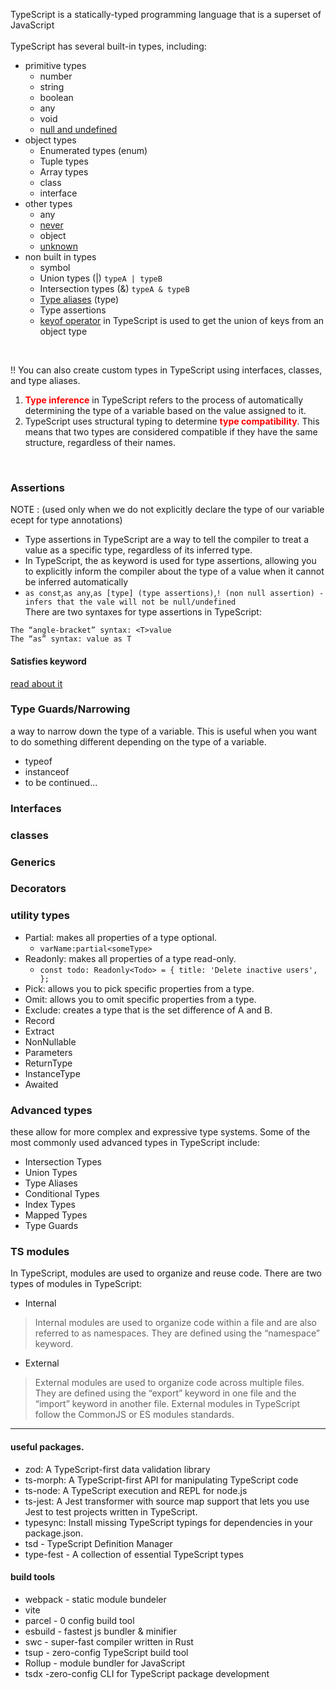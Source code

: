 TypeScript is a statically-typed programming language that is a superset of JavaScript
<br>
<br>
TypeScript has several built-in types, including:
- primitive types
    - number
    - string
    - boolean
    - any
    - void
    - [null and undefined](https://www.typescriptlang.org/docs/handbook/2/everyday-types.html#null-and-undefined)
- object types
    - Enumerated types (enum)
    - Tuple types
    - Array types
    - class 
    - interface
- other types
    - any
    - [never](https://www.typescriptlang.org/docs/handbook/2/narrowing.html#the-never-type)
    - object
    - [unknown](https://www.typescriptlang.org/docs/handbook/release-notes/typescript-3-0.html#new-unknown-top-type)
- non built in types
    - symbol
    - Union types (|) `typeA | typeB`
    - Intersection types (&) `typeA & typeB`
    - [Type aliases](https://www.typescriptlang.org/docs/handbook/2/everyday-types.html#type-aliases) (type)
    - Type assertions
    - [keyof operator](https://www.typescriptlang.org/docs/handbook/2/keyof-types.html#handbook-content) in TypeScript is used to get the union of keys from an object type
<br>

!! You can also create custom types in TypeScript using interfaces, classes, and type aliases.

1. <strong style="color:red;">Type inference</strong> in TypeScript refers to the process of automatically determining the type of a variable based on the value assigned to it. 
2. TypeScript uses structural typing to determine  <strong style="color:red;">type compatibility</strong>. This means that two types are considered compatible if they have the same structure, regardless of their names.
<br>

### Assertions 
NOTE : (used only when we do not explicitly declare the type of our variable ecept for type annotations)
- Type assertions in TypeScript are a way to tell the compiler to treat a value as a specific type, regardless of its inferred type.
- In TypeScript, the as keyword is used for type assertions, allowing you to explicitly inform the compiler about the type of a value when it cannot be inferred automatically
- `as const`,`as any`,`as [type] (type assertions)`,`! (non null assertion) - infers that the vale will not be null/undefined`
<br/>There are two syntaxes for type assertions in TypeScript:
```
The “angle-bracket” syntax: <T>value
The “as” syntax: value as T
```
#### Satisfies keyword
[read about it](https://www.typescriptlang.org/docs/handbook/release-notes/typescript-4-9.html#the-satisfies-operator)
### Type Guards/Narrowing
a way to narrow down the type of a variable. This is useful when you want to do something different depending on the type of a variable.
- typeof
- instanceof
- to be continued...
### Interfaces

### classes
### Generics
### Decorators
### utility types 
- Partial: makes all properties of a type optional.
  - `varName:partial<someType>`
- Readonly: makes all properties of a type read-only.
  - `const todo: Readonly<Todo> = {
  title: 'Delete inactive users',
};
`
- Pick: allows you to pick specific properties from a type.
- Omit: allows you to omit specific properties from a type.
- Exclude: creates a type that is the set difference of A and B.
- Record
- Extract
- NonNullable
- Parameters
- ReturnType
- InstanceType
- Awaited
### Advanced types
these allow for more complex and expressive type systems. Some of the most commonly used advanced types in TypeScript include:

- Intersection Types
- Union Types
- Type Aliases
- Conditional Types
- Index Types
- Mapped Types
- Type Guards
### TS modules
In TypeScript, modules are used to organize and reuse code. There are two types of modules in TypeScript:

- Internal
>Internal modules are used to organize code within a file and are also referred to as namespaces. They are defined using the “namespace” keyword.
- External
> External modules are used to organize code across multiple files. They are defined using the “export” keyword in one file and the “import” keyword in another file. External modules in TypeScript follow the CommonJS or ES modules standards.



<hr/>

#### useful packages.
- zod: A TypeScript-first data validation library
- ts-morph: A TypeScript-first API for manipulating TypeScript code
- ts-node: A TypeScript execution and REPL for node.js
- ts-jest: A Jest transformer with source map support that lets you use Jest to test projects written in TypeScript.
- typesync: Install missing TypeScript typings for dependencies in your package.json.
- tsd - TypeScript Definition Manager
- type-fest - A collection of essential TypeScript types

#### build tools
- webpack - static module bundeler
- vite 
- parcel - 0 config build tool
- esbuild - fastest js bundler & minifier
- swc - super-fast compiler written in Rust
- tsup - zero-config TypeScript build tool
- Rollup - module bundler for JavaScript
- tsdx -zero-config CLI for TypeScript package development




